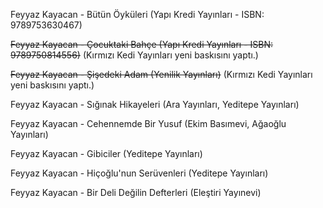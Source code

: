 Feyyaz Kayacan - Bütün Öyküleri (Yapı Kredi Yayınları - ISBN: 9789753630467)

~~Feyyaz Kayacan - Çocuktaki Bahçe (Yapı Kredi Yayınları - ISBN: 9789750814556)~~
(Kırmızı Kedi Yayınları yeni baskısını yaptı.)

~~Feyyaz Kayacan - Şişedeki Adam (Yenilik Yayınları)~~
(Kırmızı Kedi Yayınları yeni baskısını yaptı.)

Feyyaz Kayacan - Sığınak Hikayeleri (Ara Yayınları, Yeditepe Yayınları)

Feyyaz Kayacan - Cehennemde Bir Yusuf (Ekim Basımevi, Ağaoğlu Yayınları)

Feyyaz Kayacan - Gibiciler (Yeditepe Yayınları)

Feyyaz Kayacan - Hiçoğlu'nun Serüvenleri (Yeditepe Yayınları)

Feyyaz Kayacan - Bir Deli Değilin Defterleri (Eleştiri Yayınevi)
